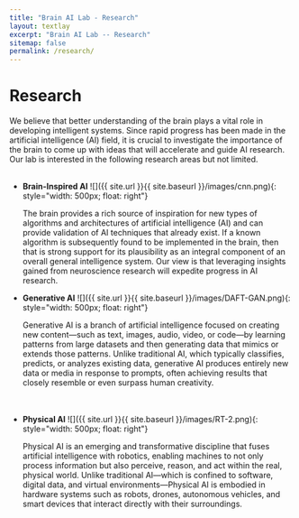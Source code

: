 ```yaml
---
title: "Brain AI Lab - Research"
layout: textlay
excerpt: "Brain AI Lab -- Research"
sitemap: false
permalink: /research/
---
```


# Research

We believe that better understanding of the brain plays a vital role in developing intelligent systems. Since rapid progress has been made in the artificial intelligence (AI) field, it is crucial to investigate the importance of the brain to come up with ideas that will accelerate and guide AI research. Our lab is interested in the following research areas but not limited.<br><br>

- **Brain-Inspired AI** ![]({{ site.url }}{{ site.baseurl }}/images/cnn.png){: style="width: 500px; float: right"}
  
  The brain provides a rich source of inspiration for new types of algorithms and architectures of artificial intelligence (AI) and can provide validation of AI techniques that already exist. If a known algorithm is subsequently found to be implemented in the brain, then that is strong support for its plausibility as an integral component of an overall general intelligence system. Our view is that leveraging insights gained from neuroscience research will expedite progress in AI research.

- **Generative AI** ![]({{ site.url }}{{ site.baseurl }}/images/DAFT-GAN.png){: style="width: 500px; float: right"} 
  
  Generative AI is a branch of artificial intelligence focused on creating new content—such as text, images, audio, video, or code—by learning patterns from large datasets and then generating data that mimics or extends those patterns. Unlike traditional AI, which typically classifies, predicts, or analyzes existing data, generative AI produces entirely new data or media in response to prompts, often achieving results that closely resemble or even surpass human creativity. <br><br><br>
  
- **Physical AI** ![]({{ site.url }}{{ site.baseurl }}/images/RT-2.png){: style="width: 500px; float: right"} 
  
  Physical AI is an emerging and transformative discipline that fuses artificial intelligence with robotics, enabling machines to not only process information but also perceive, reason, and act within the real, physical world. Unlike traditional AI—which is confined to software, digital data, and virtual environments—Physical AI is embodied in hardware systems such as robots, drones, autonomous vehicles, and smart devices that interact directly with their surroundings. <br><br><br>

